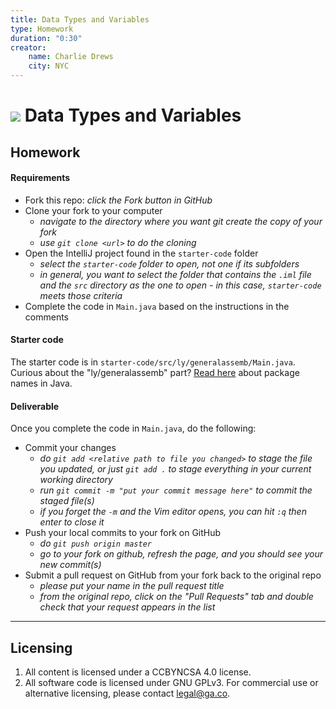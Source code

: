 ```yaml
---
title: Data Types and Variables
type: Homework
duration: "0:30"
creator:
    name: Charlie Drews
    city: NYC
---
```



# ![](https://ga-dash.s3.amazonaws.com/production/assets/logo-9f88ae6c9c3871690e33280fcf557f33.png) Data Types and Variables

## Homework

#### Requirements

- Fork this repo: _click the Fork button in GitHub_
- Clone your fork to your computer
  - _navigate to the directory where you want git create the copy of your fork_
  - _use `git clone <url>` to do the cloning_
- Open the IntelliJ project found in the `starter-code` folder
  - _select the `starter-code` folder to open, not one if its subfolders_
  - _in general, you want to select the folder that contains the `.iml` file and the `src` directory as the one to open - in this case, `starter-code` meets those criteria_
- Complete the code in `Main.java` based on the instructions in the comments

#### Starter code

The starter code is in `starter-code/src/ly/generalassemb/Main.java`. Curious about the "ly/generalassemb" part? [Read here](https://docs.oracle.com/javase/tutorial/java/package/namingpkgs.html) about package names in Java.

#### Deliverable

Once you complete the code in `Main.java`, do the following:

- Commit your changes
  - _do `git add <relative path to file you changed>` to stage the file you updated, or just `git add .` to stage everything in your current working directory_
  - _run `git commit -m "put your commit message here"` to commit the staged file(s)_
  - _if you forget the `-m` and the Vim editor opens, you can hit `:q` then enter to close it_
- Push your local commits to your fork on GitHub
  - _do `git push origin master`_
  - _go to your fork on github, refresh the page, and you should see your new commit(s)_
- Submit a pull request on GitHub from your fork back to the original repo
  - _please put your name in the pull request title_
  - _from the original repo, click on the "Pull Requests" tab and double check that your request appears in the list_

---

## Licensing
1. All content is licensed under a CC­BY­NC­SA 4.0 license.
2. All software code is licensed under GNU GPLv3. For commercial use or alternative licensing, please contact [legal@ga.co](mailto:legal@ga.co).
